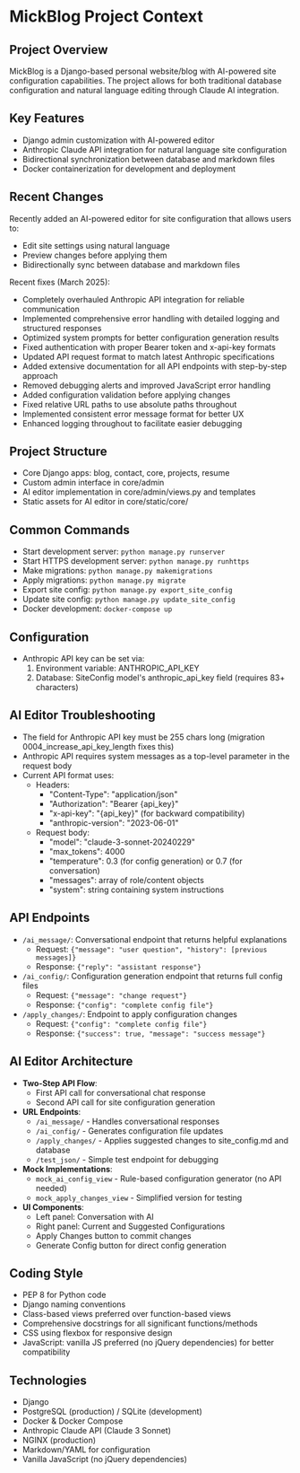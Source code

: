 # MickBlog Project Context

## Project Overview
MickBlog is a Django-based personal website/blog with AI-powered site configuration capabilities. The project allows for both traditional database configuration and natural language editing through Claude AI integration.

## Key Features
- Django admin customization with AI-powered editor
- Anthropic Claude API integration for natural language site configuration
- Bidirectional synchronization between database and markdown files
- Docker containerization for development and deployment

## Recent Changes
Recently added an AI-powered editor for site configuration that allows users to:
- Edit site settings using natural language
- Preview changes before applying them
- Bidirectionally sync between database and markdown files

Recent fixes (March 2025):
- Completely overhauled Anthropic API integration for reliable communication
- Implemented comprehensive error handling with detailed logging and structured responses
- Optimized system prompts for better configuration generation results
- Fixed authentication with proper Bearer token and x-api-key formats
- Updated API request format to match latest Anthropic specifications
- Added extensive documentation for all API endpoints with step-by-step approach
- Removed debugging alerts and improved JavaScript error handling
- Added configuration validation before applying changes
- Fixed relative URL paths to use absolute paths throughout
- Implemented consistent error message format for better UX
- Enhanced logging throughout to facilitate easier debugging

## Project Structure
- Core Django apps: blog, contact, core, projects, resume
- Custom admin interface in core/admin
- AI editor implementation in core/admin/views.py and templates
- Static assets for AI editor in core/static/core/

## Common Commands
- Start development server: `python manage.py runserver`
- Start HTTPS development server: `python manage.py runhttps`
- Make migrations: `python manage.py makemigrations`
- Apply migrations: `python manage.py migrate`
- Export site config: `python manage.py export_site_config`
- Update site config: `python manage.py update_site_config`
- Docker development: `docker-compose up`

## Configuration
- Anthropic API key can be set via:
  1. Environment variable: ANTHROPIC_API_KEY
  2. Database: SiteConfig model's anthropic_api_key field (requires 83+ characters)
  
## AI Editor Troubleshooting
- The field for Anthropic API key must be 255 chars long (migration 0004_increase_api_key_length fixes this)
- Anthropic API requires system messages as a top-level parameter in the request body
- Current API format uses:
  - Headers:
    - "Content-Type": "application/json"
    - "Authorization": "Bearer {api_key}"
    - "x-api-key": "{api_key}" (for backward compatibility)
    - "anthropic-version": "2023-06-01"
  - Request body:
    - "model": "claude-3-sonnet-20240229"
    - "max_tokens": 4000
    - "temperature": 0.3 (for config generation) or 0.7 (for conversation)
    - "messages": array of role/content objects
    - "system": string containing system instructions

## API Endpoints
- `/ai_message/`: Conversational endpoint that returns helpful explanations
  - Request: `{"message": "user question", "history": [previous messages]}`
  - Response: `{"reply": "assistant response"}`
- `/ai_config/`: Configuration generation endpoint that returns full config files
  - Request: `{"message": "change request"}`
  - Response: `{"config": "complete config file"}`
- `/apply_changes/`: Endpoint to apply configuration changes
  - Request: `{"config": "complete config file"}`
  - Response: `{"success": true, "message": "success message"}`

## AI Editor Architecture
- **Two-Step API Flow**: 
  - First API call for conversational chat response
  - Second API call for site configuration generation
- **URL Endpoints**:
  - `/ai_message/` - Handles conversational responses
  - `/ai_config/` - Generates configuration file updates
  - `/apply_changes/` - Applies suggested changes to site_config.md and database
  - `/test_json/` - Simple test endpoint for debugging
- **Mock Implementations**:
  - `mock_ai_config_view` - Rule-based configuration generator (no API needed)
  - `mock_apply_changes_view` - Simplified version for testing
- **UI Components**:
  - Left panel: Conversation with AI
  - Right panel: Current and Suggested Configurations
  - Apply Changes button to commit changes
  - Generate Config button for direct config generation

## Coding Style
- PEP 8 for Python code
- Django naming conventions
- Class-based views preferred over function-based views
- Comprehensive docstrings for all significant functions/methods
- CSS using flexbox for responsive design
- JavaScript: vanilla JS preferred (no jQuery dependencies) for better compatibility

## Technologies
- Django
- PostgreSQL (production) / SQLite (development)
- Docker & Docker Compose
- Anthropic Claude API (Claude 3 Sonnet)
- NGINX (production)
- Markdown/YAML for configuration
- Vanilla JavaScript (no jQuery dependencies)